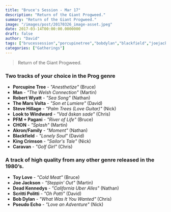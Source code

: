 ```yaml
---
title: "Bruce's Session - Mar 17"
description: "Return of the Giant Progweed."
summary: "Return of the Giant Progweed."
image: "/images/post/20170326_image-asset.jpeg"
date: 2017-03-14T00:00:00.0000000
draft: false
author: "David"
tags: ["brucessession","porcupinetree","bobdylan","blackfield","joejackson","themarsvolta","caravan","robertwyatt","stevehillage","deadkennedys","chon","toylove","kingcrimson","scrittipolitti","man","pfm+pagani","pseudoecho","akron/family","looktowindward"]
categories: ["Gatherings"]
---
```

> Return of the Giant Progweed.
### Two tracks of your choice in the Prog genre
- **Porcupine Tree** - _"Anesthetize"_ (Bruce)
- **Man** - _"The Welsh Connection"_ (Martin)
- **Robert Wyatt** - _"Sea Song"_ (Nathan)
- **The Mars Volta** - _"Son et Lumiere"_ (David)
- **Steve Hillage** - _"Palm Trees (Love Guitar)"_ (Nick)
- **Look to Windward** - _"Vad åskan sade"_ (Chris)
- **PFM + Pagani** - _"River of Life"_ (Bruce)
- **CHON** - _"Splash"_ (Martin)
- **Akron/Family** - _"Moment"_ (Nathan)
- **Blackfield** - _"Lonely Soul"_ (David)
- **King Crimson** - _"Sailor's Tale"_ (Nick)
- **Caravan** - _"Golf Girl"_ (Chris)
### A track of high quality from any other genre released in the 1980’s.
- **Toy Love** - _"Cold Meat"_ (Bruce)
- **Joe Jackson** - _"Steppin' Out"_ (Martin)
- **Dead Kennedys** - _"California Uber Alles"_ (Nathan)
- **Scritti Politti** - _"Oh Patti"_ (David)
- **Bob Dylan** - _"What Was It You Wanted"_ (Chris)
- **Pseudo Echo** - _"Love an Adventure"_ (Nick)
